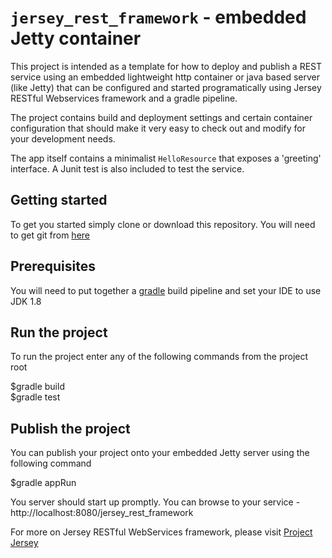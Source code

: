 # <code>jersey_rest_framework</code>  - embedded Jetty container

This project is intended as a template for how to deploy and publish a REST service using an embedded lightweight http container or java based server (like Jetty) that can be configured and started programatically using Jersey RESTful Webservices framework and a gradle pipeline.

The project contains build and deployment settings and certain container configuration that should make it very easy to check out and modify for your development needs.

The app itself contains a minimalist <code>HelloResource</code> that exposes a 'greeting' interface. A Junit test is also included to test the service.

## Getting started

To get you started simply clone or download this repository. You will need to get git from <a href="https://git-scm.com/">here</a>

## Prerequisites

You will need to put together a <a href="https://gradle.org/">gradle</a> build pipeline and set your IDE to use JDK 1.8

## Run the project

To run the project enter any of the following commands from the project root

$gradle build <br>
$gradle test

## Publish the project

You can publish your project onto your embedded Jetty server using the following command

$gradle appRun

You server should start up promptly. You can browse to your service - http://localhost:8080/jersey_rest_framework

For more on Jersey RESTful WebServices framework, please visit <a href="https://jersey.github.io/">Project Jersey</a>
